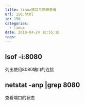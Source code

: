 ```yaml
---
title: linux端口与网络查看
url: 150.html
id: 150
categories:
  - linux
date: 2018-04-24 18:55:10
tags:
---
```


lsof -i:8080
------------

列出使用8080端口的连接

netstat -anp |grep 8080
-----------------------

查看端口的状态
